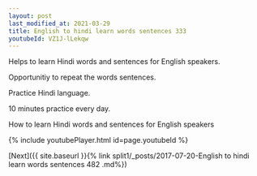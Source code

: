 ```yaml
---
layout: post
last_modified_at: 2021-03-29
title: English to hindi learn words sentences 333 
youtubeId: VZ1J-lLekqw
---
```

 
 
Helps to learn Hindi words and sentences for English speakers.

Opportunitiy to repeat the words sentences. 

Practice Hindi language. 
 
10 minutes practice every day. 
 
How to learn Hindi words and sentences for English speakers 
 
{% include youtubePlayer.html id=page.youtubeId %}
 
 
[Next]({{ site.baseurl }}{% link  split1/_posts/2017-07-20-English to hindi learn words sentences 482 .md%})
 
